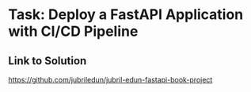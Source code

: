 # Task: Deploy a FastAPI Application with CI/CD Pipeline


## Link to Solution
https://github.com/jubriledun/jubril-edun-fastapi-book-project
